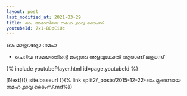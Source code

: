 ```yaml
---
layout: post
last_modified_at: 2021-03-29
title: ഓം അമാനിനെ നമഹ ൧൦൮ ടൈംസ്
youtubeId: 7x1-BOpCiUc
---
```

 
 
 ഓം മാത്രാഭ്യോ നമഹ 
 
 -  ചെറിയ സമയത്തിന്റെ മറ്റൊരു അളവുകോൽ ആരാണ് മത്രാസ് 
 
  
 
  
 
 
 
 
 
 


{% include youtubePlayer.html id=page.youtubeId %}
 
[Next]({{ site.baseurl }}{% link  split2/_posts/2015-12-22-ഓം മുക്കുണ്ടായ നമഹ ൧൦൮ ടൈംസ്.md%})
 
